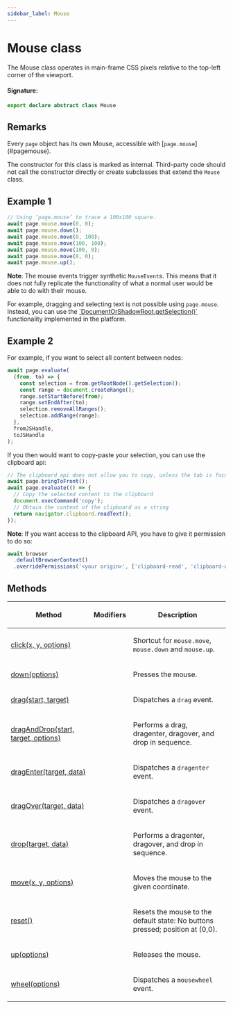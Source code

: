 ```yaml
---
sidebar_label: Mouse
---
```


# Mouse class

The Mouse class operates in main-frame CSS pixels relative to the top-left corner of the viewport.

#### Signature:

```typescript
export declare abstract class Mouse
```

## Remarks

Every `page` object has its own Mouse, accessible with \[`page.mouse`\](\#pagemouse).

The constructor for this class is marked as internal. Third-party code should not call the constructor directly or create subclasses that extend the `Mouse` class.

## Example 1

```ts
// Using ‘page.mouse’ to trace a 100x100 square.
await page.mouse.move(0, 0);
await page.mouse.down();
await page.mouse.move(0, 100);
await page.mouse.move(100, 100);
await page.mouse.move(100, 0);
await page.mouse.move(0, 0);
await page.mouse.up();
```

**Note**: The mouse events trigger synthetic `MouseEvent`s. This means that it does not fully replicate the functionality of what a normal user would be able to do with their mouse.

For example, dragging and selecting text is not possible using `page.mouse`. Instead, you can use the [\`DocumentOrShadowRoot.getSelection()\`](https://developer.mozilla.org/en-US/docs/Web/API/DocumentOrShadowRoot/getSelection) functionality implemented in the platform.

## Example 2

For example, if you want to select all content between nodes:

```ts
await page.evaluate(
  (from, to) => {
    const selection = from.getRootNode().getSelection();
    const range = document.createRange();
    range.setStartBefore(from);
    range.setEndAfter(to);
    selection.removeAllRanges();
    selection.addRange(range);
  },
  fromJSHandle,
  toJSHandle
);
```

If you then would want to copy-paste your selection, you can use the clipboard api:

```ts
// The clipboard api does not allow you to copy, unless the tab is focused.
await page.bringToFront();
await page.evaluate(() => {
  // Copy the selected content to the clipboard
  document.execCommand('copy');
  // Obtain the content of the clipboard as a string
  return navigator.clipboard.readText();
});
```

**Note**: If you want access to the clipboard API, you have to give it permission to do so:

```ts
await browser
  .defaultBrowserContext()
  .overridePermissions('<your origin>', ['clipboard-read', 'clipboard-write']);
```

## Methods

<table><thead><tr><th>

Method

</th><th>

Modifiers

</th><th>

Description

</th></tr></thead>
<tbody><tr><td>

<span id="click">[click(x, y, options)](./puppeteer.mouse.click.md)</span>

</td><td>

</td><td>

Shortcut for `mouse.move`, `mouse.down` and `mouse.up`.

</td></tr>
<tr><td>

<span id="down">[down(options)](./puppeteer.mouse.down.md)</span>

</td><td>

</td><td>

Presses the mouse.

</td></tr>
<tr><td>

<span id="drag">[drag(start, target)](./puppeteer.mouse.drag.md)</span>

</td><td>

</td><td>

Dispatches a `drag` event.

</td></tr>
<tr><td>

<span id="draganddrop">[dragAndDrop(start, target, options)](./puppeteer.mouse.draganddrop.md)</span>

</td><td>

</td><td>

Performs a drag, dragenter, dragover, and drop in sequence.

</td></tr>
<tr><td>

<span id="dragenter">[dragEnter(target, data)](./puppeteer.mouse.dragenter.md)</span>

</td><td>

</td><td>

Dispatches a `dragenter` event.

</td></tr>
<tr><td>

<span id="dragover">[dragOver(target, data)](./puppeteer.mouse.dragover.md)</span>

</td><td>

</td><td>

Dispatches a `dragover` event.

</td></tr>
<tr><td>

<span id="drop">[drop(target, data)](./puppeteer.mouse.drop.md)</span>

</td><td>

</td><td>

Performs a dragenter, dragover, and drop in sequence.

</td></tr>
<tr><td>

<span id="move">[move(x, y, options)](./puppeteer.mouse.move.md)</span>

</td><td>

</td><td>

Moves the mouse to the given coordinate.

</td></tr>
<tr><td>

<span id="reset">[reset()](./puppeteer.mouse.reset.md)</span>

</td><td>

</td><td>

Resets the mouse to the default state: No buttons pressed; position at (0,0).

</td></tr>
<tr><td>

<span id="up">[up(options)](./puppeteer.mouse.up.md)</span>

</td><td>

</td><td>

Releases the mouse.

</td></tr>
<tr><td>

<span id="wheel">[wheel(options)](./puppeteer.mouse.wheel.md)</span>

</td><td>

</td><td>

Dispatches a `mousewheel` event.

</td></tr>
</tbody></table>